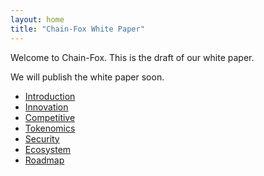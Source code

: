 ```yaml
---
layout: home
title: "Chain-Fox White Paper"
---
```


Welcome to Chain-Fox. This is the draft of our white paper.

We will publish the white paper soon.

- [Introduction](/white-paper/chapters/01-introduction.html)
- [Innovation](/white-paper/chapters/02-innovation.html)
- [Competitive](/white-paper/chapters/03-competitive.html)
- [Tokenomics](/white-paper/chapters/04-tokenomics.html)
- [Security](/white-paper/chapters/05-security.html)
- [Ecosystem](/white-paper/chapters/06-ecosystem.html)
- [Roadmap](/white-paper/chapters/07-roadmap.html)